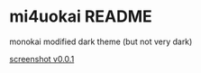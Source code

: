 # mi4uokai README
monokai modified dark theme (but not very dark)


[screenshot v0.0.1](./media/Screenshot_20241230_194346.png)